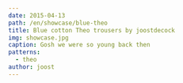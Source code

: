 ```yaml
---
date: 2015-04-13
path: /en/showcase/blue-theo
title: Blue cotton Theo trousers by joostdecock
img: showcase.jpg
caption: Gosh we were so young back then
patterns:
  - theo
author: joost
---
```


